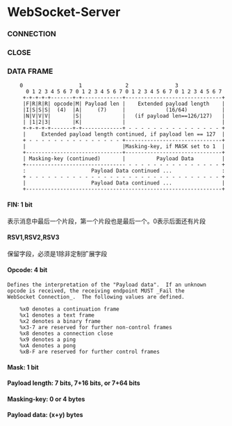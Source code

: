 # WebSocket-Server

### CONNECTION
### CLOSE
### DATA FRAME
```
    0                  1              2               3
      0 1 2 3 4 5 6 7 0 1 2 3 4 5 6 7 0 1 2 3 4 5 6 7 0 1 2 3 4 5 6 7
     +-+-+-+-+-------+-+-------------+-------------------------------+
     |F|R|R|R| opcode|M| Payload len |    Extended payload length    |
     |I|S|S|S|  (4)  |A|     (7)     |             (16/64)           |
     |N|V|V|V|       |S|             |   (if payload len==126/127)   |
     | |1|2|3|       |K|             |                               |
     +-+-+-+-+-------+-+-------------+ - - - - - - - - - - - - - - - +
     |     Extended payload length continued, if payload len == 127  |
     + - - - - - - - - - - - - - - - +-------------------------------+
     |                               |Masking-key, if MASK set to 1  |
     +-------------------------------+-------------------------------+
     | Masking-key (continued)       |          Payload Data         |
     +-------------------------------- - - - - - - - - - - - - - - - +
     :                     Payload Data continued ...                :
     + - - - - - - - - - - - - - - - - - - - - - - - - - - - - - - - +
     |                     Payload Data continued ...                |
     +---------------------------------------------------------------+
```

#### FIN: 1 bit
表示消息中最后一个片段，第一个片段也是最后一个。0表示后面还有片段

#### RSV1,RSV2,RSV3
保留字段，必须是1除非定制扩展字段

#### Opcode: 4 bit
    Defines the interpretation of the "Payload data".  If an unknown
    opcode is received, the receiving endpoint MUST _Fail the
    WebSocket Connection_.  The following values are defined.
```
    %x0 denotes a continuation frame
    %x1 denotes a text frame
    %x2 denotes a binary frame
    %x3-7 are reserved for further non-control frames
    %x8 denotes a connection close
    %x9 denotes a ping
    %xA denotes a pong
    %xB-F are reserved for further control frames
```

#### Mask:  1 bit
#### Payload length:  7 bits, 7+16 bits, or 7+64 bits
#### Masking-key:  0 or 4 bytes
#### Payload data:  (x+y) bytes